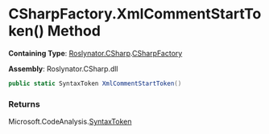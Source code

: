 # CSharpFactory\.XmlCommentStartToken\(\) Method

**Containing Type**: [Roslynator.CSharp](../../README.md)\.[CSharpFactory](../README.md)

**Assembly**: Roslynator\.CSharp\.dll

```csharp
public static SyntaxToken XmlCommentStartToken()
```

### Returns

Microsoft\.CodeAnalysis\.[SyntaxToken](https://docs.microsoft.com/en-us/dotnet/api/microsoft.codeanalysis.syntaxtoken)

